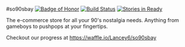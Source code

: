 #so90sbay
[![Badge of Honor](https://img.shields.io/badge/Built%20at-Fullstack%20Academy-red.svg?style=round-square)](http://fullstackacademy.com)
[![Build Status](https://travis-ci.org/Lancey6/so90sbay.svg?branch=master)](https://travis-ci.org/Lancey6/so90sbay)
[![Stories in Ready](https://badge.waffle.io/Lancey6/so90sbay.svg?label=ready&title=Ready)](http://waffle.io/Lancey6/so90sbay)

The e-commerce store for all your 90's nostalgia needs. Anything from gameboys to pushpops at your fingertips.

Checkout our progress at https://waffle.io/Lancey6/so90sbay
